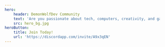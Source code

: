 ```yaml
---
hero:
    header: DemonWolfDev Community
    text: 'Are you passionate about tech, computers, creativity, and gaming? Grow with our community towards your goals. Join us today!'
    src: hero_bg.jpg
heroButton:
    title: Join Today!
    url: 'https://discordapp.com/invite/A9x3qEN'
---
```

